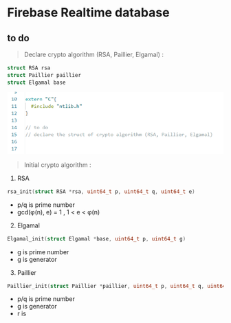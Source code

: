 # Firebase Realtime database

## to do 
> Declare crypto algorithm (RSA, Paillier, Elgamal) :
```c
struct RSA rsa
struct Paillier paillier
struct Elgamal base
```
![image](https://github.com/fontray/CPS_ESP32/blob/main/%E8%9E%A2%E5%B9%95%E6%93%B7%E5%8F%96%E7%95%AB%E9%9D%A2%202024-05-16%20135033.png)

> Initial crypto algorithm :
1. RSA 
```c
rsa_init(struct RSA *rsa, uint64_t p, uint64_t q, uint64_t e)
```
   - p/q is prime number
   - gcd(φ(n), e) = 1 , 1 < e < φ(n)

2. Elgamal
```c
Elgamal_init(struct Elgamal *base, uint64_t p, uint64_t g)
```
   - g is prime number
   - g is generator

3. Paillier
```c
Paillier_init(struct Paillier *paillier, uint64_t p, uint64_t q, uint64_t r, uint64_t g)
```
   - p/q is prime number
   - g is generator
   - r is 
